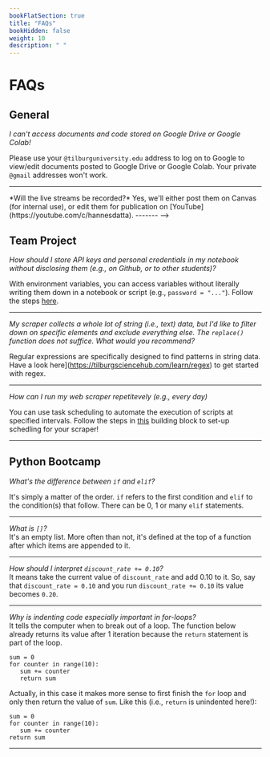 ```yaml
---
bookFlatSection: true
title: "FAQs"
bookHidden: false
weight: 10
description: " "
---
```

# FAQs

## General

*I can't access documents and code stored on Google Drive or Google Colab!*

Please use your `@tilburguniversity.edu` address to log on to Google to view/edit documents posted to Google Drive or Google Colab. Your private `@gmail` addresses won't work.

-------

<!-->
*Will the live streams be recorded?*

Yes, we'll either post them on Canvas (for internal use), or edit them for publication on [YouTube](https://youtube.com/c/hannesdatta).

-------
-->

## Team Project

*How should I store API keys and personal credentials in my notebook without disclosing them (e.g., on Github, or to other students)?*  

With environment variables, you can access variables without literally writing them down in a notebook or script (e.g., `password = "..."`). Follow the steps [here](https://tilburgsciencehub.com/configure/environment-variables).

-------

*My scraper collects a whole lot of string (i.e., text) data, but I'd like to filter down on specific elements and exclude everything else. The `replace()` function does not suffice. What would you recommend?*  

Regular expressions are specifically designed to find patterns in string data. Have a look here](https://tilburgsciencehub.com/learn/regex) to get started with regex.  

-------

*How can I run my web scraper repetitevely (e.g., every day)*

You can use task scheduling to automate the execution of scripts at specified intervals. Follow the steps in [this](https://tilburgsciencehub.com/schedule/task) building block to set-up schedling for your scraper!

-------

## Python Bootcamp

*What's the difference between `if` and `elif`?*  

It's simply a matter of the order. `if` refers to the first condition and `elif` to the condition(s) that follow. There can be 0, 1 or many `elif` statements.

-------

*What is `[]`?*  
It's an empty list. More often than not, it's defined at the top of a function after which items are appended to it.

-------

*How should I interpret `discount_rate += 0.10`?*  
It means take the current value of `discount_rate` and add 0.10 to it. So, say that `discount_rate = 0.10` and you run `discount_rate += 0.10` its value becomes `0.20`.

-------

*Why is indenting code especially important in for-loops?*       
It tells the computer when to break out of a loop. The function below already returns its value after 1 iteration because the `return` statement is part of the loop.

```
sum = 0
for counter in range(10):
   sum += counter
   return sum
```

Actually, in this case it makes more sense to first finish the `for` loop and only then return the value of `sum`. Like this (i.e., `return` is unindented here!):

```
sum = 0
for counter in range(10):
   sum += counter
return sum
```

-------

<!--

---

**Webdata for Dummies**  
*Question*  
Answer  

---

**Webscraping 101**  
*I get an error message that a function or variable is undefined, how can I solve that?*
The code blocks often build on each other. That is to say, we use code defined earlier in a cell below that. Even though, the code may already be written there for you, you still need to run it so that the computer also stores it in the memory. Therefore, work your way through the notebook from top to bottom and run each and every cell to avoid problems!

*What does `url_book[6:]` mean?*  
It takes the url_book string and starts at index 6 and continues to the end of the string (so 6 and further). In other words, it skips the first few characters.

*My Spider script looks different than the one in the screenshot, how come?*  
Most likely, you accidentally opened the `.ipynb` file rather than the `.py` script. Jupyter Notebooks are stored as JSON files and therefore store a lot of ancillary data (like cell_type, meta data etc.). Download the `.py` from the website, store it in the same directory as your notebook and try again.

-->
